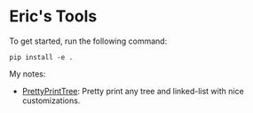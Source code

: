 # Eric's Tools

To get started, run the following command:
```
pip install -e .
```

My notes:
- [PrettyPrintTree](https://github.com/AharonSambol/PrettyPrintTree): Pretty print any tree and linked-list with nice customizations.